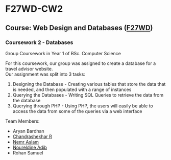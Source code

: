 # F27WD-CW2

## Course: Web Design and Databases ([F27WD](https://www.hw.ac.uk/documents/pams/202021/F27WD_202021.pdf))

### Coursework 2 - Databases

Group Coursework in Year 1 of BSc. Computer Science

For this coursework, our group was assigned to create a database for a travel advisor website.<br>
Our assignment was split into 3 tasks:

1. Designing the Database - Creating various tables that store the data that is needed, and then populated with a range of instances
2. Querying the Databases - Writing SQL Queries to retrieve the data from the database
3. Querying through PHP - Using PHP, the users will easily be able to access the data from some of the queries via a web interface

Team Members:

- Aryan Bardhan
- [Chandrashekhar R](@cr2007)
- [Nemr Aslam](@Nimmbo02)
- [Noureldine Adib](@X688506)
- Rohan Samuel